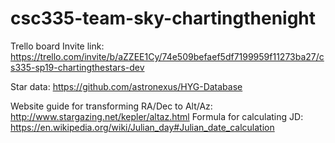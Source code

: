 # csc335-team-sky-chartingthenight

Trello board Invite link: https://trello.com/invite/b/aZZEE1Cy/74e509befaef5df7199959f11273ba27/cs335-sp19-chartingthestars-dev

Star data: https://github.com/astronexus/HYG-Database

Website guide for transforming RA/Dec to Alt/Az: http://www.stargazing.net/kepler/altaz.html
Formula for calculating JD: https://en.wikipedia.org/wiki/Julian_day#Julian_date_calculation
